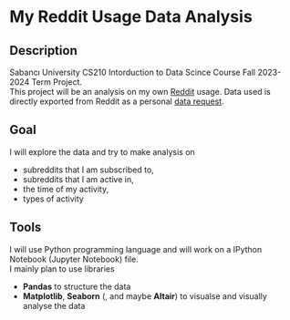 # My Reddit Usage Data Analysis

## Description  
Sabancı University CS210 Intorduction to Data Scince Course Fall 2023-2024 Term Project.  
This project will be an analysis on my own <a href="https://www.reddit.com/" target="_blank">Reddit</a> usage. Data used is directly exported from Reddit as a personal <a href="https://www.reddit.com/settings/data-request" target="_blank">data request</a>.  

## Goal  
I will explore the data and try to make analysis on
* subreddits that I am subscribed to,
* subreddits that I am active in,
* the time of my activity,
* types of activity

## Tools  
I will use Python programming language and will work on a IPython Notebook (Jupyter Notebook) file.  
I mainly plan to use libraries
* **Pandas** to structure the data
* **Matplotlib**, **Seaborn** (, and maybe **Altair**) to visualse and visually analyse the data
